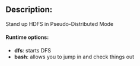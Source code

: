 ## Description:

Stand up HDFS in Pseudo-Distributed Mode

#### Runtime options:

* __dfs__:  starts DFS
* __bash__:  allows you to jump in and check things out
